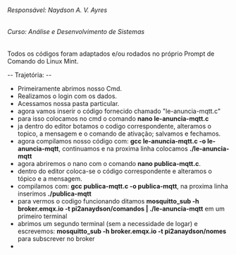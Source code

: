 ###### Responsável: Naydson A. V. Ayres
###### Curso: Análise e Desenvolvimento de Sistemas

 Todos os códigos foram adaptados e/ou rodados no próprio Prompt de Comando do Linux Mint.                  
 
-- Trajetória: --

* Primeiramente abrimos nosso Cmd.
* Realizamos o login com os dados.
* Acessamos nossa pasta particular.
* agora vamos inserir o código fornecido chamado "le-anuncia-mqtt.c"
* para isso colocamos no cmd o comando **nano le-anuncia-mqtt.c**
* ja dentro do editor botamos o codigo correspondente, alteramos o topico, a mensagem e o comando de ativação; salvamos e fechamos.
* agora compilamos nosso código com: **gcc le-anuncia-mqtt.c -o le-anuncia-mqtt**, continuamos e na proxima linha colocamos **./le-anuncia-mqtt**
* agora abriremos o nano com o comando **nano publica-mqtt.c**.
* dentro do editor coloca-se o código correspondente e alteramos o tópico e a mensagem.
* compilamos com: **gcc publica-mqtt.c -o publica-mqtt**, na proxima linha inserimos **./publica-mqtt**
* para vermos o codigo funcionando ditamos **mosquitto_sub -h broker.emqx.io -t pi2anaydson/comandos | ./le-anuncia-mqtt** em um primeiro terminal
 * abrimos um segundo terminal (sem a necessidade de logar) e escrevemos: **mosquitto_sub -h broker.emqx.io -t pi2anaydson/nomes** para subscrever no broker
 * 
